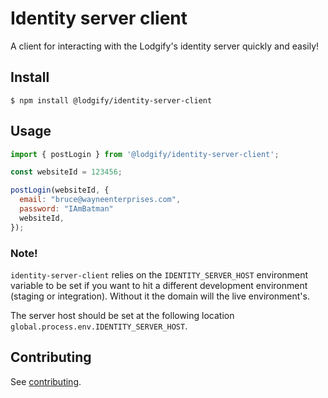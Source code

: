 # Identity server client

A client for interacting with the Lodgify's identity server quickly and easily!

## Install

`$ npm install @lodgify/identity-server-client`

## Usage
```js
import { postLogin } from '@lodgify/identity-server-client';

const websiteId = 123456;

postLogin(websiteId, {
  email: "bruce@wayneenterprises.com",
  password: "IAmBatman"
  websiteId,
});
```

### Note!
`identity-server-client` relies on the `IDENTITY_SERVER_HOST` environment variable to be set if you want to hit a different development environment (staging or integration). Without it the domain will the live environment's.

The server host should be set at the following location `global.process.env.IDENTITY_SERVER_HOST`.

## Contributing

See [contributing](https://github.com/lodgify/identity-server-client/blob/master/docs/CONTRIBUTING.md).